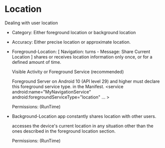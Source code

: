 # Location
Dealing with user location 

* Category: Either foreground location or background location
* Accuracy: Either precise location or approximate location.

* Foreground-Location: [ Navigation: turns - Message: Share Current Location ]
    shares or receives location information only once, or for a defined amount of time.
    
    Visible Activity or Foreground Service (recommended)
    
    Foreground Server on Android 10 (API level 29) and higher must declare this foreground service type. in the Manifest.
      <service
        android:name="MyNavigationService"
        android:foregroundServiceType="location" ... >
      </service>
      
    Permissions: (RunTime)
      <!-- Always include this permission -->
      <uses-permission android:name="android.permission.ACCESS_COARSE_LOCATION" />
      <!-- Include only if your app benefits from precise location access. -->
      <uses-permission android:name="android.permission.ACCESS_FINE_LOCATION" />
      

* Background-Location
    app constantly shares location with other users.
    
    accesses the device's current location in any situation other than the ones described in the foreground location section.
    
    Permissions: (RunTime)
      <!-- Required only when requesting background location access on Android 10 (API level 29) and higher. -->
      <uses-permission android:name="android.permission.ACCESS_BACKGROUND_LOCATION" />
